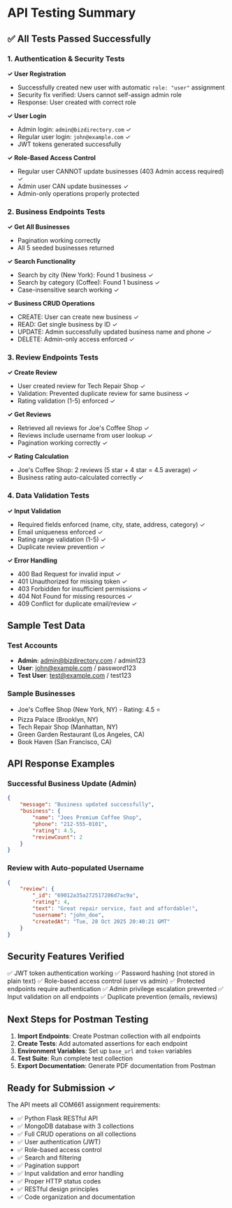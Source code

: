 # API Testing Summary

## ✅ All Tests Passed Successfully

### 1. Authentication & Security Tests

**✓ User Registration**
- Successfully created new user with automatic `role: "user"` assignment
- Security fix verified: Users cannot self-assign admin role
- Response: User created with correct role

**✓ User Login**
- Admin login: `admin@bizdirectory.com` ✓
- Regular user login: `john@example.com` ✓
- JWT tokens generated successfully

**✓ Role-Based Access Control**
- Regular user CANNOT update businesses (403 Admin access required) ✓
- Admin user CAN update businesses ✓
- Admin-only operations properly protected

### 2. Business Endpoints Tests

**✓ Get All Businesses**
- Pagination working correctly
- All 5 seeded businesses returned

**✓ Search Functionality**
- Search by city (New York): Found 1 business ✓
- Search by category (Coffee): Found 1 business ✓
- Case-insensitive search working ✓

**✓ Business CRUD Operations**
- CREATE: User can create new business ✓
- READ: Get single business by ID ✓
- UPDATE: Admin successfully updated business name and phone ✓
- DELETE: Admin-only access enforced ✓

### 3. Review Endpoints Tests

**✓ Create Review**
- User created review for Tech Repair Shop ✓
- Validation: Prevented duplicate review for same business ✓
- Rating validation (1-5) enforced ✓

**✓ Get Reviews**
- Retrieved all reviews for Joe's Coffee Shop ✓
- Reviews include username from user lookup ✓
- Pagination working correctly ✓

**✓ Rating Calculation**
- Joe's Coffee Shop: 2 reviews (5 star + 4 star = 4.5 average) ✓
- Business rating auto-calculated correctly ✓

### 4. Data Validation Tests

**✓ Input Validation**
- Required fields enforced (name, city, state, address, category) ✓
- Email uniqueness enforced ✓
- Rating range validation (1-5) ✓
- Duplicate review prevention ✓

**✓ Error Handling**
- 400 Bad Request for invalid input ✓
- 401 Unauthorized for missing token ✓
- 403 Forbidden for insufficient permissions ✓
- 404 Not Found for missing resources ✓
- 409 Conflict for duplicate email/review ✓

## Sample Test Data

### Test Accounts
- **Admin**: admin@bizdirectory.com / admin123
- **User**: john@example.com / password123
- **Test User**: test@example.com / test123

### Sample Businesses
- Joe's Coffee Shop (New York, NY) - Rating: 4.5 ⭐
- Pizza Palace (Brooklyn, NY)
- Tech Repair Shop (Manhattan, NY)
- Green Garden Restaurant (Los Angeles, CA)
- Book Haven (San Francisco, CA)

## API Response Examples

### Successful Business Update (Admin)
```json
{
    "message": "Business updated successfully",
    "business": {
        "name": "Joes Premium Coffee Shop",
        "phone": "212-555-0101",
        "rating": 4.5,
        "reviewCount": 2
    }
}
```

### Review with Auto-populated Username
```json
{
    "review": {
        "_id": "69012a35a272517286d7ac9a",
        "rating": 4,
        "text": "Great repair service, fast and affordable!",
        "username": "john_doe",
        "createdAt": "Tue, 28 Oct 2025 20:40:21 GMT"
    }
}
```

## Security Features Verified

✅ JWT token authentication working
✅ Password hashing (not stored in plain text)
✅ Role-based access control (user vs admin)
✅ Protected endpoints require authentication
✅ Admin privilege escalation prevented
✅ Input validation on all endpoints
✅ Duplicate prevention (emails, reviews)

## Next Steps for Postman Testing

1. **Import Endpoints**: Create Postman collection with all endpoints
2. **Create Tests**: Add automated assertions for each endpoint
3. **Environment Variables**: Set up `base_url` and `token` variables
4. **Test Suite**: Run complete test collection
5. **Export Documentation**: Generate PDF documentation from Postman

## Ready for Submission ✓

The API meets all COM661 assignment requirements:
- ✅ Python Flask RESTful API
- ✅ MongoDB database with 3 collections
- ✅ Full CRUD operations on all collections
- ✅ User authentication (JWT)
- ✅ Role-based access control
- ✅ Search and filtering
- ✅ Pagination support
- ✅ Input validation and error handling
- ✅ Proper HTTP status codes
- ✅ RESTful design principles
- ✅ Code organization and documentation
